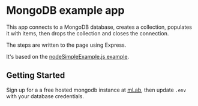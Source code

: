 # MongoDB example app
This app connects to a MongoDB database, creates a collection, populates it with items, then drops the collection and closes the connection.

The steps are written to the page using Express.

It's based on the [nodeSimpleExample.js example](https://github.com/mongolab/mongodb-driver-examples/blob/master/nodejs/nodeSimpleExample.js).

## Getting Started
Sign up for a a free hosted mongodb instance at [mLab](https://mlab.com), then update `.env` with your database credentials.
